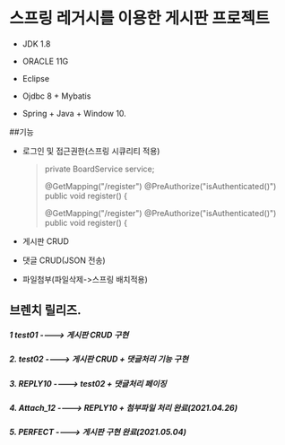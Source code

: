 # 스프링 레거시를 이용한 게시판 프로젝트
+ JDK 1.8
 
+ ORACLE 11G
 
+ Eclipse
 
+ Ojdbc 8 + Mybatis
 
+ Spring + Java + Window 10.
 
 
 
 ##기능
+ 로그인 및 접근권한(스프링 시큐리티 적용)
   <blockquote> 	private BoardService service;

	@GetMapping("/register")
	@PreAuthorize("isAuthenticated()")
	public void register() {

	@GetMapping("/register")
	@PreAuthorize("isAuthenticated()")
	public void register() {
	
	</blockquote>

+ 게시판 CRUD
+ 댓글 CRUD(JSON 전송)
+ 파일첨부(파일삭제->스프링 배치적용)
 
 
 
 
 
 
 
 
 
 

## 브렌치 릴리즈.
 ##### 1  test01 ----> 게시판 CRUD 구현
 ##### 2. test02 ----> 게시판 CRUD + 댓글처리 기능 구현
 ##### 3. REPLY10 ----> test02 + 댓글처리 페이징
 ##### 4. Attach_12 ----> REPLY10 + 첨부파일 처리 완료(2021.04.26)
 ##### 5. PERFECT ----> 게시판 구현 완료(2021.05.04)
 
 
 
 
 
